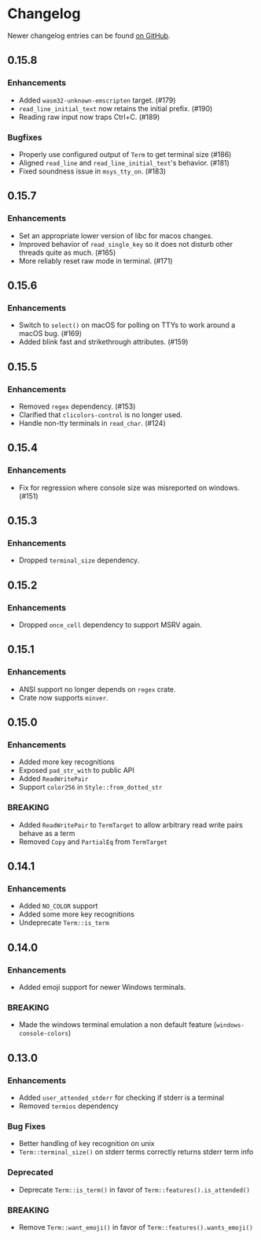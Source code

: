 # Changelog

Newer changelog entries can be found [on
GitHub](https://github.com/console-rs/console/releases).

## 0.15.8

### Enhancements

* Added `wasm32-unknown-emscripten` target. (#179)
* `read_line_initial_text` now retains the initial prefix. (#190)
* Reading raw input now traps Ctrl+C. (#189)

### Bugfixes

* Properly use configured output of `Term` to get terminal size (#186)
* Aligned `read_line` and `read_line_initial_text`'s behavior. (#181)
* Fixed soundness issue in `msys_tty_on`. (#183)

## 0.15.7

### Enhancements

* Set an appropriate lower version of libc for macos changes.
* Improved behavior of `read_single_key` so it does not disturb other
  threads quite as much. (#165)
* More reliably reset raw mode in terminal. (#171)

## 0.15.6

### Enhancements

* Switch to `select()` on macOS for polling on TTYs to work around
  a macOS bug. (#169)
* Added blink fast and strikethrough attributes. (#159)

## 0.15.5

### Enhancements

* Removed `regex` dependency. (#153)
* Clarified that `clicolors-control` is no longer used.
* Handle non-tty terminals in `read_char`. (#124)

## 0.15.4

### Enhancements

* Fix for regression where console size was misreported on windows. (#151)

## 0.15.3

### Enhancements

* Dropped `terminal_size` dependency.

## 0.15.2

### Enhancements

* Dropped `once_cell` dependency to support MSRV again.

## 0.15.1

### Enhancements

* ANSI support no longer depends on `regex` crate.
* Crate now supports `minver`.

## 0.15.0

### Enhancements

* Added more key recognitions
* Exposed `pad_str_with` to public API
* Added `ReadWritePair`
* Support `color256` in `Style::from_dotted_str`

### BREAKING

* Added `ReadWritePair` to `TermTarget` to allow arbitrary read write pairs behave as a term
* Removed `Copy` and `PartialEq` from `TermTarget`

## 0.14.1

### Enhancements

* Added `NO_COLOR` support
* Added some more key recognitions
* Undeprecate `Term::is_term`

## 0.14.0

### Enhancements

* Added emoji support for newer Windows terminals.

### BREAKING

* Made the windows terminal emulation a non default feature (`windows-console-colors`)

## 0.13.0

### Enhancements

* Added `user_attended_stderr` for checking if stderr is a terminal
* Removed `termios` dependency

### Bug Fixes

* Better handling of key recognition on unix
* `Term::terminal_size()` on stderr terms correctly returns stderr term info

### Deprecated

* Deprecate `Term::is_term()` in favor of `Term::features().is_attended()`

### BREAKING

* Remove `Term::want_emoji()` in favor of `Term::features().wants_emoji()`
